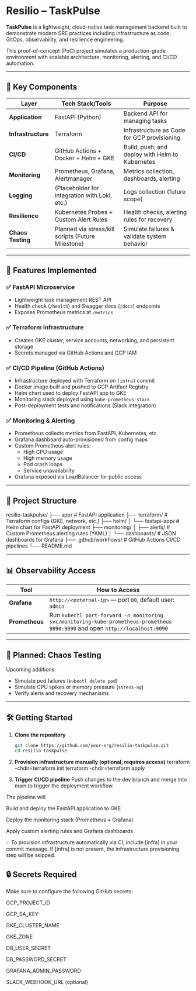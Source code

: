 # Resilio – TaskPulse

**TaskPulse** is a lightweight, cloud-native task management backend built to demonstrate modern SRE practices including infrastructure as code, GitOps, observability, and resilience engineering.

This proof-of-concept (PoC) project simulates a production-grade environment with scalable architecture, monitoring, alerting, and CI/CD automation.

---

## 🧩 Key Components

| Layer             | Tech Stack/Tools                                  | Purpose                                           |
|------------------|----------------------------------------------------|---------------------------------------------------|
| **Application**   | FastAPI (Python)                                   | Backend API for managing tasks                    |
| **Infrastructure**| Terraform                                          | Infrastructure as Code for GCP provisioning       |
| **CI/CD**         | GitHub Actions + Docker + Helm + GKE              | Build, push, and deploy with Helm to Kubernetes   |
| **Monitoring**    | Prometheus, Grafana, Alertmanager                  | Metrics collection, dashboards, alerting          |
| **Logging**       | (Placeholder for integration with Loki, etc.)      | Logs collection (future scope)                    |
| **Resilience**    | Kubernetes Probes + Custom Alert Rules             | Health checks, alerting rules for recovery        |
| **Chaos Testing** | Planned via stress/kill scripts (Future Milestone)| Simulate failures & validate system behavior      |

---

## 🚀 Features Implemented

### ✅ FastAPI Microservice
- Lightweight task management REST API
- Health check (`/health`) and Swagger docs (`/docs`) endpoints
- Exposes Prometheus metrics at `/metrics`

### ✅ Terraform Infrastructure
- Creates GKE cluster, service accounts, networking, and persistent storage
- Secrets managed via GitHub Actions and GCP IAM

### ✅ CI/CD Pipeline (GitHub Actions)
- Infrastructure deployed with Terraform on `[infra]` commit
- Docker image built and pushed to GCP Artifact Registry
- Helm chart used to deploy FastAPI app to GKE
- Monitoring stack deployed using `kube-prometheus-stack`
- Post-deployment tests and notifications (Slack integration)

### ✅ Monitoring & Alerting
- Prometheus collects metrics from FastAPI, Kubernetes, etc.
- Grafana dashboard auto-provisioned from config maps
- Custom Prometheus alert rules:
  - High CPU usage
  - High memory usage
  - Pod crash loops
  - Service unavailability
- Grafana exposed via LoadBalancer for public access

---

## 📁 Project Structure

resilio-taskpulse/
├── app/ # FastAPI application
├── terraform/ # Terraform configs (GKE, network, etc.)
├── helm/
│ └── fastapi-app/ # Helm chart for FastAPI deployment
├── monitoring/
│ ├── alerts/ # Custom Prometheus alerting rules (YAML)
│ └── dashboards/ # JSON dashboards for Grafana
├── .github/workflows/ # GitHub Actions CI/CD pipelines
└── README.md


---

## 📊 Observability Access

| Tool        | How to Access                                          |
|-------------|--------------------------------------------------------|
| **Grafana** | `http://<external-ip>` — port `80`, default user: `admin` |
| **Prometheus** | Run `kubectl port-forward -n monitoring svc/monitoring-kube-prometheus-prometheus 9090:9090` and open `http://localhost:9090` |

---

## 🧪 Planned: Chaos Testing

Upcoming additions:
- Simulate pod failures (`kubectl delete pod`)
- Simulate CPU spikes or memory pressure (`stress-ng`)
- Verify alerts and recovery mechanisms

---


## 🛠 Getting Started

1. **Clone the repository**  
   ```bash
   git clone https://github.com/your-org/resilio-taskpulse.git
   cd resilio-taskpulse

2. **Provision infrastructure manually (optional, requires access)**
  terraform -chdir=terraform init
  terraform -chdir=terraform apply

3. **Trigger CI/CD pipeline**
  Push changes to the dev branch and merge into main to trigger the deployment workflow.

  The pipeline will:

  Build and deploy the FastAPI application to GKE

  Deploy the monitoring stack (Prometheus + Grafana)

  Apply custom alerting rules and Grafana dashboards

  💡 To provision infrastructure automatically via CI, include [infra] in your commit message. If [infra] is not present, the infrastructure provisioning step will be skipped.

## 🔒 Secrets Required
  Make sure to configure the following GitHub secrets:

  GCP_PROJECT_ID

  GCP_SA_KEY

  GKE_CLUSTER_NAME

  GKE_ZONE

  DB_USER_SECRET

  DB_PASSWORD_SECRET

  GRAFANA_ADMIN_PASSWORD

  SLACK_WEBHOOK_URL (optional)
